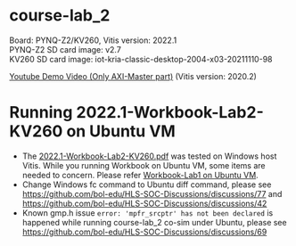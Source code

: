 # course-lab_2
Board: PYNQ-Z2/KV260, Vitis version: 2022.1 <br />
PYNQ-Z2 SD card image: v2.7 <br />
KV260 SD card image: iot-kria-classic-desktop-2004-x03-20211110-98

[Youtube Demo Video (Only AXI-Master part)](https://youtu.be/314ENX1QMjo) (Vitis version: 2020.2)

# Running 2022.1-Workbook-Lab2-KV260 on Ubuntu VM
*  The [2022.1-Workbook-Lab2-KV260.pdf](https://github.com/bol-edu/course-lab_2/files/12716246/2022.1-Workbook-Lab2-KV260.pdf) was tested on Windows host Vitis. While you running Workbook on Ubuntu VM, some items are needed to concern. Please refer [Workbook-Lab1 on Ubuntu VM](https://github.com/bol-edu/course-lab_1#running-20221-workbook-lab1-on-ubuntu-vm).
*  Change Windows fc command to Ubuntu diff command, please see https://github.com/bol-edu/HLS-SOC-Discussions/discussions/77 and https://github.com/bol-edu/HLS-SOC-Discussions/discussions/42
*  Known gmp.h issue `error: 'mpfr_srcptr' has not been declared` is happened while running course-lab_2 co-sim under Ubuntu, please see https://github.com/bol-edu/HLS-SOC-Discussions/discussions/69
